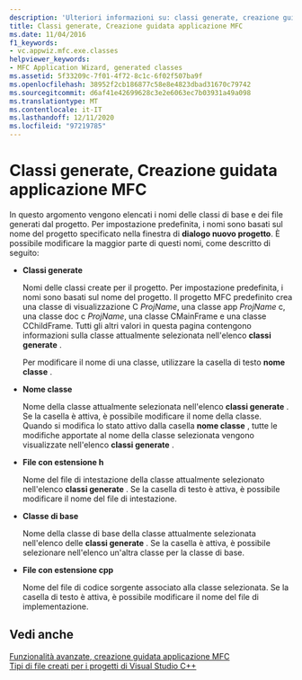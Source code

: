 ```yaml
---
description: 'Ulteriori informazioni su: classi generate, creazione guidata applicazione MFC'
title: Classi generate, Creazione guidata applicazione MFC
ms.date: 11/04/2016
f1_keywords:
- vc.appwiz.mfc.exe.classes
helpviewer_keywords:
- MFC Application Wizard, generated classes
ms.assetid: 5f33209c-7f01-4f72-8c1c-6f02f507ba9f
ms.openlocfilehash: 38952f2cb186877c58e8e4823dbad31670c79742
ms.sourcegitcommit: d6af41e42699628c3e2e6063ec7b03931a49a098
ms.translationtype: MT
ms.contentlocale: it-IT
ms.lasthandoff: 12/11/2020
ms.locfileid: "97219785"
---
```

# <a name="generated-classes-mfc-application-wizard"></a>Classi generate, Creazione guidata applicazione MFC

In questo argomento vengono elencati i nomi delle classi di base e dei file generati dal progetto. Per impostazione predefinita, i nomi sono basati sul nome del progetto specificato nella finestra di **dialogo nuovo progetto**. È possibile modificare la maggior parte di questi nomi, come descritto di seguito:

- **Classi generate**

   Nomi delle classi create per il progetto. Per impostazione predefinita, i nomi sono basati sul nome del progetto. Il progetto MFC predefinito crea una classe di visualizzazione C *ProjName*, una classe app *ProjName* c, una classe doc c *ProjName*, una classe CMainFrame e una classe CChildFrame. Tutti gli altri valori in questa pagina contengono informazioni sulla classe attualmente selezionata nell'elenco **classi generate** .

   Per modificare il nome di una classe, utilizzare la casella di testo **nome classe** .

- **Nome classe**

   Nome della classe attualmente selezionata nell'elenco **classi generate** . Se la casella è attiva, è possibile modificare il nome della classe. Quando si modifica lo stato attivo dalla casella **nome classe** , tutte le modifiche apportate al nome della classe selezionata vengono visualizzate nell'elenco **classi generate** .

- **File con estensione h**

   Nome del file di intestazione della classe attualmente selezionato nell'elenco **classi generate** . Se la casella di testo è attiva, è possibile modificare il nome del file di intestazione.

- **Classe di base**

   Nome della classe di base della classe attualmente selezionata nell'elenco delle **classi generate** . Se la casella è attiva, è possibile selezionare nell'elenco un'altra classe per la classe di base.

- **File con estensione cpp**

   Nome del file di codice sorgente associato alla classe selezionata. Se la casella di testo è attiva, è possibile modificare il nome del file di implementazione.

## <a name="see-also"></a>Vedi anche

[Funzionalità avanzate, creazione guidata applicazione MFC](../../mfc/reference/advanced-features-mfc-application-wizard.md)<br/>
[Tipi di file creati per i progetti di Visual Studio C++](../../build/reference/file-types-created-for-visual-cpp-projects.md)
